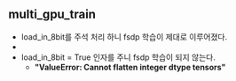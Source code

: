 ## multi_gpu_train
- load_in_8bit를 주석 처리 하니 fsdp 학습이 제대로 이루어졌다.
- 
- load_in_8bit = True 인자를 주니 fsdp 학습이 되지 않는다.
  - **"ValueError: Cannot flatten integer dtype tensors"**
